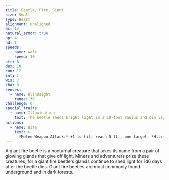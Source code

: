 ```yaml
---
title: Beetle, Fire, Giant
size: Small
type: Beast
alignment: Unaligned
ac: 13
natural_armor: true
hp: 4
hd: 1
speeds:
  - name: walk
    speed: 30
str: 8
dex: 10
con: 12
int: 1
wis: 7
cha: 3
senses:
  - name: Blindsight
    range: 30
challenge: 0
special_traits:
  - name: Illumination
    text: The beetle sheds bright light in a 10-foot radius and dim light for an additional 10 feet.
actions:
  - name: Bite
    text: >
      *Melee Weapon Attack:* +1 to hit, reach 5 ft., one target. *Hit:* 2 (1d6 − 1) slashing damage.
---
```


A giant fire beetle is a nocturnal creature that takes its name from a pair of glowing glands that give off light. Miners and adventurers prize these creatures,  for a giant fire beetle's glands continue to shed light for 1d6 days after the beetle dies. Giant fire beetles are most commonly found underground and in dark forests.
